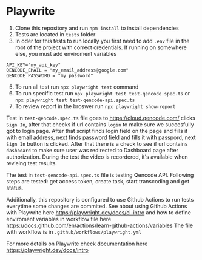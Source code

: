 # Playwrite
1. Clone this repository and run `npm install` to install dependencies
2. Tests are located in `tests` folder
3. In oder for this tests to run locally you first need to add `.env` file in the root of the project with correct credentials. If running on somewhere else, you must add enviroment variables
```
API_KEY="my_api_key"
QENCODE_EMAIL = "my_email_address@google.com"
QENCODE_PASSWORD = "my_password"
```
5. To run all test run `npx playwright test` command
6. To run specific test run `npx playwright test test-qencode.spec.ts` or `npx playwright test test-qencode-api.spec.ts`
7. To review report in the broswer run `npx playwright show-report`

Test in `test-qencode.spec.ts` file goes to https://cloud.qencode.com/ clicks `Sign In`, after that checks if url contains `login` to make sure we succesfully got to login page. 
After that script finds login field on the page and fills it with email address, next finds password field and fills it with passpord, next `Sign In`
button is clicked. After that there is a check to see if url contains `dashboard` to make sure user was redirected to Dashboard page after authorization. During the test
the video is recordered, it's available when revieing test results.

The test in `test-qencode-api.spec.ts` file is testing Qencode API. Following steps are tested: get access token, create task, start transcoding and get status.

Additionally, this repository is configured to use Github Actions to run tests everytime some changes are commited. 
See about using Github Actions with Playwrite here https://playwright.dev/docs/ci-intro and how to define enviroment 
variables in workflow file here https://docs.github.com/en/actions/learn-github-actions/variables The file with workflow 
is in `.github/workflows/playwright.yml`

For more details on Playwrite check documentation here https://playwright.dev/docs/intro
